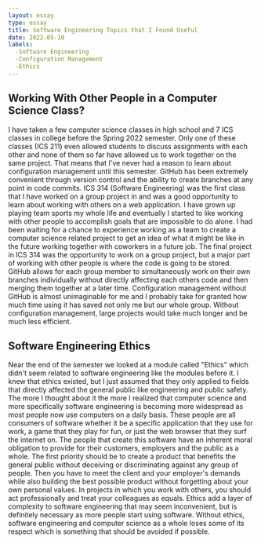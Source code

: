 ```yaml
---
layout: essay
type: essay
title: Software Engineering Topics that I Found Useful
date: 2022-05-10
labels:
  -Software Engineering
  -Configuration Management
  -Ethics
---
```


<h2>Working With Other People in a Computer Science Class?</h2>
I have taken a few computer science classes in high school and 7 ICS classes in college before the Spring 2022 semester. Only one of these classes (ICS 211) even allowed students to discuss assignments with each other and none of them so far have allowed us to work together on the same project. That means that I've never had a reason to learn about configuration management until this semester. GitHub has been extremely convenient through version control and the ability to create branches at any point in code commits. ICS 314 (Software Engineering) was the first class that I have worked on a group project in and was a good opportunity to learn about working with others on a web application. I have grown up playing team sports my whole life and eventually I started to like working with other people to accomplish goals that are impossible to do alone. I had been waiting for a chance to experience working as a team to create a computer science related project to get an idea of what it might be like in the future working together with coworkers in a future job. The final project in ICS 314 was the opportunity to work on a group project, but a major part of working with other people is where the code is going to be stored. GitHub allows for each group member to simultaneously work on their own branches individually without directly affecting each others code and then merging them together at a later time. Configuration management without GitHub is almost unimaginable for me and I probably take for granted how much time using it has saved not only me but our whole group. Without configuration management, large projects would take much longer and be much less efficient.

<h2>Software Engineering Ethics</h2>
Near the end of the semester we looked at a module called "Ethics" which didn't seem related to software engineering like the modules before it. I knew that ethics existed, but I just assumed that they only applied to fields that directly affected the general public like engineering and public safety. The more I thought about it the more I realized that computer science and more specifically software engineering is becoming more widespread as most people now use computers on a daily basis. These people are all consumers of software whether it be a specific application that they use for work, a game that they play for fun, or just the web browser that they surf the internet on. The people that create this software have an inherent moral obligation to provide for their customers, employers and the public as a whole. The first priority should be to create a product that benefits the general public without deceiving or discriminating against any group of people. Then you have to meet the client and your employer's demands while also building the best possible product without forgetting about your own personal values. In projects in which you work with others, you should act professionally and treat your colleagues as equals. Ethics add a layer of complexity to software engineering that may seem inconvenient, but is definitely necessary as more people start using software. Without ethics, software engineering and computer science as a whole loses some of its respect which is something that should be avoided if possible.
